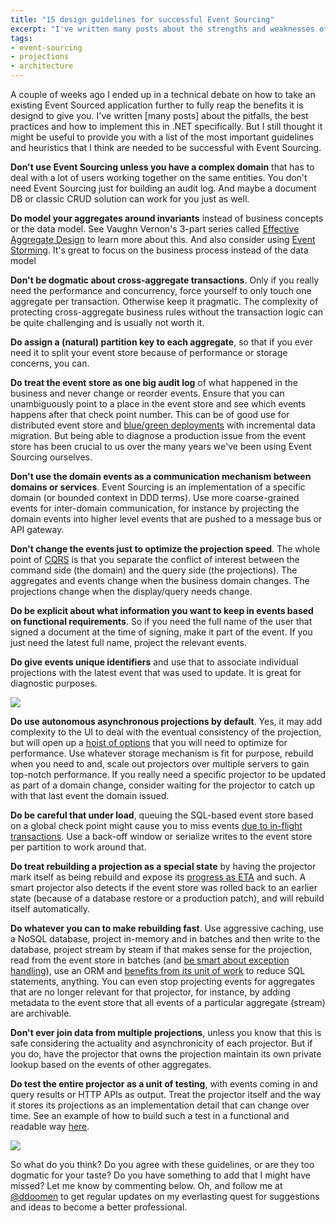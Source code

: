 ```yaml
---
title: "15 design guidelines for successful Event Sourcing"
excerpt: "I've written many posts about the strengths and weaknesses of Event Sourcing, but I still thought it might be useful to provide you with a list of the most important guidelines and heuristics that I think are needed to be successful with Event Sourcing"
tags:
- event-sourcing
- projections
- architecture
---
```


A couple of weeks ago I ended up in a technical debate on how to take an existing Event Sourced application further to fully reap the benefits it is designd to give you. I've written [many posts] about the pitfalls, the best practices and how to implement this in .NET specifically. But I still thought it might be useful to provide you with a list of the most important guidelines and heuristics that I think are needed to be successful with Event Sourcing. 
	
**Don't use Event Sourcing unless you have a complex domain** that has to deal with a lot of users working together on the same entities. You don't need Event Sourcing just for building an audit log. And maybe a document DB or classic CRUD solution can work for you just as well.

**Do model your aggregates around invariants** instead of business concepts or the data model. See Vaughn Vernon's 3-part series called [Effective Aggregate Design](https://dddcommunity.org/library/vernon_2011/) to learn more about this. And also consider using [Event Storming](https://www.eventstorming.com/). It's great to focus on the business process instead of the data model

**Don't be dogmatic about cross-aggregate transactions**. Only if you really need the performance and concurrency, force yourself to only touch one aggregate per transaction. Otherwise keep it pragmatic. The complexity of protecting cross-aggregate business rules without the transaction logic can be quite challenging and is usually not worth it. 

**Do assign a (natural) partition key to each aggregate**, so that if you ever need it to split your event store because of performance or storage concerns, you can. 

**Do treat the event store as one big audit log** of what happened in the business and never change or reorder events. Ensure that you can unambiguously point to a place in the event store and see which events happens after that check point number. This can be of good use for distributed event store and [blue/green deployments](https://www.slideshare.net/dennisdoomen/event-sourcing-from-the-trenches-ddd-europe-2020) with incremental data migration. But being able to diagnose a production issue from the event store has been crucial to us over the many years we've been using Event Sourcing ourselves.

**Don't use the domain events as a communication mechanism between domains or services**. Event Sourcing is an implementation of a specific domain (or bounded context in DDD terms). Use more coarse-grained events for inter-domain communication, for instance by projecting the domain events into higher level events that are pushed to a message bus or API gateway.

**Don't change the events just to optimize the projection speed**. The whole point of [CQRS](https://www.slideshare.net/dennisdoomen/practical-introduction-to-ddd-cqrs-and-event-sourcing) is that you separate the conflict of interest between the command side (the domain) and the query side (the projections). The aggregates and events change when the business domain changes. The projections change when the display/query needs change. 

**Do be explicit about what information you want to keep in events based on functional requirements**. So if you need the full name of the user that signed a document at the time of signing, make it part of the event. If you just need the latest full name, project the relevant events. 

**Do give events unique identifiers** and use that to associate individual projections with the latest event that was used to update. It is great for diagnostic purposes.

<img src="{{ site.url }}{{ site.baseurl }}/assets/images/posts/2020-06-21-why-event-sourcing.jpg" class="align-center" /> 

**Do use autonomous asynchronous projections by default**. Yes, it may add complexity to the UI to deal with the eventual consistency of the projection, but will open up a [hoist of options](https://liquidprojections.net/about/#characteristics-of-a-great-projector) that you will need to optimize for performance. Use whatever storage mechanism is fit for purpose, rebuild when you need to and, scale out projectors over multiple servers to gain top-notch performance. If you really need a specific projector to be updated as part of a domain change, consider waiting for the projector to catch up with that last event the domain issued.

**Do be careful that under load**, queuing the SQL-based event store based on a global check point might cause you to miss events [due to in-flight transactions](https://www.continuousimprover.com/2017/11/the-ugly-of-event-sourcingreal-world.html#things-you-would-never-expect-they-could-happen). Use a back-off window or serialize writes to the event store per partition to work around that.

**Do treat rebuilding a projection as a special state** by having the projector mark itself as being rebuild and expose its [progress as ETA](https://liquidprojections.net/getting-started/#collecting-statistics-and-predicting-progress) and such. A smart projector also detects if the event store was rolled back to an earlier state (because of a database restore or a production patch), and will rebuild itself automatically.

**Do whatever you can to make rebuilding fast**. Use aggressive caching, use a NoSQL database, project in-memory and in batches and then write to the database, project stream by steam if that makes sense for the projection, read from the event store in batches (and [be smart about exception handling](https://liquidprojections.net/exception-handling/)), use an ORM and [benefits from its unit of work](https://liquidprojections.net/nhibernate/) to reduce SQL statements, anything. You can even stop projecting events for aggregates that are no longer relevant for that projector, for instance, by adding metadata to the event store that all events of a particular aggregate (stream) are archivable. 

**Don't ever join data from multiple projections**, unless you know that this is safe considering the actuality and asynchronicity of each projector. But if you do, have the projector that owns the projection maintain its own private lookup based on the events of other aggregates. 

**Do test the entire projector as a unit of testing**, with events coming in and query results or HTTP APIs as output. Treat the projector itself and the way it stores its projections as an implementation detail that can change over time. See an example of how to build such a test in a functional and readable way [here](https://github.com/dennisdoomen/EffectiveTddDemo/blob/master/Tests/DocumentManagement.Specs/13_SimplerDeserialization/StatisticsControllerSpecs.cs#L53). 

<img src="{{ site.url }}{{ site.baseurl }}/assets/images/posts/2020-06-21-projections.jpg" class="align-center" /> 

So what do you think? Do you agree with these guidelines, or are they too dogmatic for your taste? Do you have something to add that I might have missed? Let me know by commenting below. Oh, and follow me at [@ddoomen](https://twitter.com/ddoomen) to get regular updates on my everlasting quest for suggestions and ideas to become a better professional.

